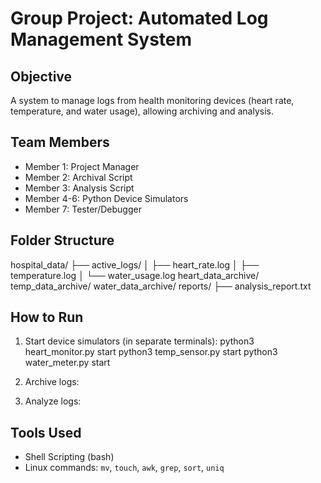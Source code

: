 # Group Project: Automated Log Management System

## Objective
A system to manage logs from health monitoring devices (heart rate, temperature, and water usage), allowing archiving and analysis.

## Team Members
- Member 1: Project Manager
- Member 2: Archival Script
- Member 3: Analysis Script
- Member 4-6: Python Device Simulators
- Member 7: Tester/Debugger

## Folder Structure
hospital_data/
├── active_logs/
│ ├── heart_rate.log
│ ├── temperature.log
│ └── water_usage.log
heart_data_archive/
temp_data_archive/
water_data_archive/
reports/
├── analysis_report.txt
## How to Run

1. Start device simulators (in separate terminals):
python3 heart_monitor.py start
python3 temp_sensor.py start
python3 water_meter.py start

2. Archive logs:

3. Analyze logs:

## Tools Used
- Shell Scripting (bash)
- Linux commands: `mv`, `touch`, `awk`, `grep`, `sort`, `uniq`

